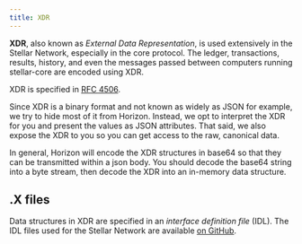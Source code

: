 ```yaml
---
title: XDR
---
```


**XDR**, also known as _External Data Representation_, is used extensively in
the Stellar Network, especially in the core protocol.  The ledger, transactions, results,
history, and even the messages passed between computers running stellar-core
are encoded using XDR.

XDR is specified in [RFC 4506](http://tools.ietf.org/html/rfc4506.html).

Since XDR is a binary format and not known as widely as JSON for example, we try
to hide most of it from Horizon.  Instead, we opt to interpret the XDR for you
and present the values as JSON attributes.  That said, we also expose the XDR
to you so you can get access to the raw, canonical data.

In general, Horizon will encode the XDR structures in base64 so that they can be 
transmitted within a json body.  You should decode the base64 string
into a byte stream, then decode the XDR into an in-memory data structure.

## .X files

Data structures in XDR are specified in an _interface definition file_ (IDL).
The IDL files used for the Stellar Network are available
[on GitHub](https://github.com/caoxuwen/stellar-core/tree/master/src/xdr).
